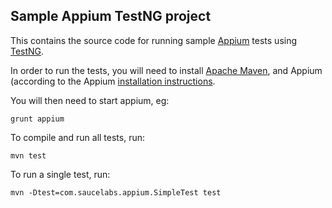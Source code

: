 Sample Appium TestNG project
---

This contains the source code for running sample [Appium](http://github.com/appium/appium) tests using [TestNG](http://www.testng.org).

In order to run the tests, you will need to install [Apache Maven](http://maven.apache.org), and Appium (according to the Appium [installation instructions](https://github.com/appium/appium).

You will then need to start appium, eg:

    grunt appium

To compile and run all tests, run:

    mvn test

To run a single test, run:

    mvn -Dtest=com.saucelabs.appium.SimpleTest test